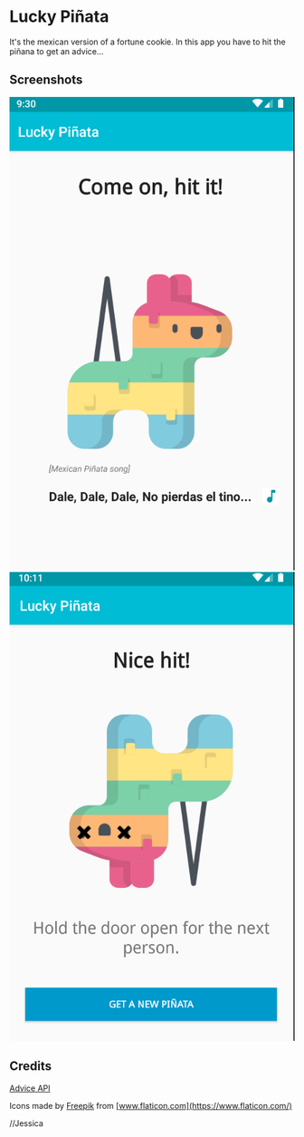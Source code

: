 # Lucky Piñata

It's the mexican version of a fortune cookie. In this app you have to hit the piñana to get an advice...


## Screenshots

![Screenshot1](screenshots/hit_pinata.png)
![Screenshot3](screenshots/my_advice.png)

## Credits
[Advice API](https://api.adviceslip.com/)

Icons made by [Freepik](http://www.freepik.com/) from [www.flaticon.com](https://www.flaticon.com/)


//Jessica